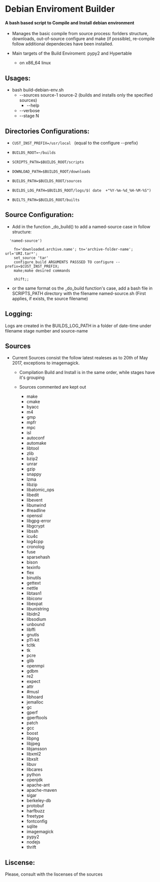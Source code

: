 # Debian Enviroment Builder

####   A bash based script to Compile and Install debian environment
* Manages the basic compile from source process: forlders structure, downloads, out-of-source configure and make (if possible), re-compile follow additional dependecies have been installed.

* Main targets of the Build Enviroment: pypy2 and Hypertable
  * on x86_64 linux

## Usages:
  * bash build-debian-env.sh 
     * --sources source-1 source-2  (builds and installs only the specified sources)
       * --help 
     * --verbose
     * --stage N
     
## Directories Configurations: 
  *  ```CUST_INST_PREFIX=/usr/local ``` (equal to the configure --prefix)
 
  *  ```BUILDS_ROOT=~/builds ```
  *  ```SCRIPTS_PATH=$BUILDS_ROOT/scripts ```
  *  ```DOWNLOAD_PATH=$BUILDS_ROOT/downloads ```
  *  ```BUILDS_PATH=$BUILDS_ROOT/sources ```
  *  ```BUILDS_LOG_PATH=$BUILDS_ROOT/logs/$( date  +"%Y-%m-%d_%H-%M-%S") ```
  *  ```BUILTS_PATH=$BUILDS_ROOT/builts ```

## Source Configuration:
 * Add in the function _do_build() to add a named-source case in follow structure:
  ```
    'named-source')
  ```
  ```
      fn='downloaded.archive.name'; tn='archive-folder-name'; url='URI.tar*';
      set_source 'tar' 
      configure_build ARGUMENTS PASSSED TO configure --prefix=$CUST_INST_PREFIX;
      make;make desired commands
  ```
  ```
      shift;;
  ```
 * or the same format os the _do_build function's case, add a bash file in SCRIPTS_PATH directory with the filename named-source.sh (First applies, if exists, the source filename)

## Logging:
Logs are created in the BUILDS_LOG_PATH in a folder of date-time under filename stage number and source-name 

## Sources
  * Current Sources consist the follow latest realeses as to 20th of May 2017, exceptions to imagemagick.
     *  Compilation Build and Install is in the same order, while stages have it's grouping
     *  Sources commented are kept out
     
        * make
        * cmake
        * byacc
        * m4
        * gmp
        * mpfr
        * mpc
        * isl
        * autoconf
        * automake
        * libtool
        * zlib
        * bzip2
        * unrar
        * gzip
        * snappy
        * lzma
        * libzip
        * libatomic_ops
        * libedit
        * libevent
        * libunwind
        * #readline
        * openssl
        * libgpg-error
        * libgcrypt
        * libssh
        * icu4c
        * log4cpp
        * cronolog
        * fuse
        * sparsehash
        * bison
        * texinfo
        * flex
        * binutils
        * gettext
        * nettle
        * libtasn1
        * libiconv
        * libexpat
        * libunistring
        * libidn2
        * libsodium
        * unbound
        * libffi
        * gnutls
        * p11-kit
        * tcltk
        * tk
        * pcre
        * glib
        * openmpi
        * gdbm
        * re2
        * expect
        * attr
        * #musl
        * libhoard
        * jemalloc
        * gc
        * gperf
        * gperftools
        * patch
        * gcc
        * boost
        * libpng
        * libjpeg
        * libjansson
        * libxml2
        * libxslt
        * libuv
        * libcares
        * python
        * openjdk
        * apache-ant
        * apache-maven
        * sigar
        * berkeley-db
        * protobuf
        * harfbuzz
        * freetype
        * fontconfig
        * sqlite
        * imagemagick
        * pypy2
        * nodejs
        * thrift

## Liscense:
Please, consult with the liscenses of the sources
